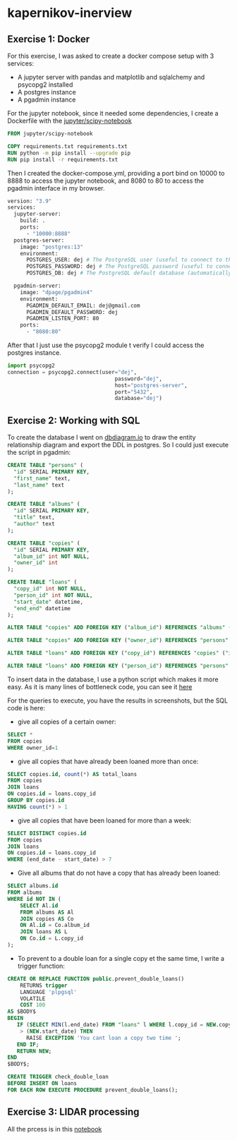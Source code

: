 # kapernikov-inerview
## Exercise 1: Docker


For this exercise, I was asked to create a docker compose setup with 3 services:
- A jupyter server with  pandas and matplotlib and sqlalchemy and psycopg2 installed
- A postgres instance
- A pgadmin instance

For the jupyter notebook, since it needed some dependencies, I create a Dockerfile with the [jupyter/scipy-notebook](https://hub.docker.com/r/jupyter/scipy-notebook/dockerfile) 
```dockerfile
FROM jupyter/scipy-notebook

COPY requirements.txt requirements.txt
RUN python -m pip install --upgrade pip
RUN pip install -r requirements.txt
```

Then I created the docker-compose.yml, providing a port bind on 10000 to 8888 to access the jupyter notebook, and 8080 to 80 to access the pgadmin interface in my browser. 
```dockerfile
version: "3.9"
services:
  jupyter-server:
    build: .
    ports:
      - "10000:8888"
  postgres-server:
    image: "postgres:13"
    environment:
      POSTGRES_USER: dej # The PostgreSQL user (useful to connect to the database)
      POSTGRES_PASSWORD: dej # The PostgreSQL password (useful to connect to the database)
      POSTGRES_DB: dej # The PostgreSQL default database (automatically created at first launch)

  pgadmin-server:
    image: "dpage/pgadmin4"
    environment:
      PGADMIN_DEFAULT_EMAIL: dej@gmail.com
      PGADMIN_DEFAULT_PASSWORD: dej
      PGADMIN_LISTEN_PORT: 80
    ports:
      - "8080:80"

```
After that I just use the psycopg2 module t verify I could access the postgres instance.
```python
import psycopg2
connection = psycopg2.connect(user="dej",
                                  password="dej",
                                  host="postgres-server",
                                  port="5432",
                                  database="dej")
```
## Exercise 2: Working with SQL

To create the database I went on [dbdiagram.io](https://www.dbdiagram.io) to draw the entity relationship diagram and export the DDL in postgres.
So I could just execute the script in pgadmin:
```sql
CREATE TABLE "persons" (
  "id" SERIAL PRIMARY KEY,
  "first_name" text,
  "last_name" text
);

CREATE TABLE "albums" (
  "id" SERIAL PRIMARY KEY,
  "title" text,
  "author" text
);

CREATE TABLE "copies" (
  "id" SERIAL PRIMARY KEY,
  "album_id" int NOT NULL,
  "owner_id" int
);

CREATE TABLE "loans" (
  "copy_id" int NOT NULL,
  "person_id" int NOT NULL,
  "start_date" datetime,
  "end_end" datetime
);

ALTER TABLE "copies" ADD FOREIGN KEY ("album_id") REFERENCES "albums" ("id");

ALTER TABLE "copies" ADD FOREIGN KEY ("owner_id") REFERENCES "persons" ("id");

ALTER TABLE "loans" ADD FOREIGN KEY ("copy_id") REFERENCES "copies" ("id");

ALTER TABLE "loans" ADD FOREIGN KEY ("person_id") REFERENCES "persons" ("id");

```
To insert data in the database, I use a python script which makes it more easy. As it is many lines of bottleneck code, you can see it [here](exos1_2/insertion_in_tables.ipynb)

For the queries to execute, you have the results in screenshots, but the SQL code is here:
- give all copies of a certain owner:
```sql
SELECT *
FROM copies
WHERE owner_id=1
```
- give all copies that have already been loaned more than once:
```sql
SELECT copies.id, count(*) AS total_loans
FROM copies
JOIN loans
ON copies.id = loans.copy_id
GROUP BY copies.id
HAVING count(*) > 1
```
- give all copies that have been loaned for more than a week:
```sql
SELECT DISTINCT copies.id
FROM copies
JOIN loans
ON copies.id = loans.copy_id
WHERE (end_date - start_date) > 7
```
- Give all albums that do not have a copy that has already been loaned:
```sql
SELECT albums.id
FROM albums
WHERE id NOT IN (
	SELECT Al.id
	FROM albums AS Al
	JOIN copies AS Co
	ON Al.id = Co.album_id
	JOIN loans AS L
	ON Co.id = L.copy_id
);
```
- To prevent to a double loan for a single copy et the same time, I write a trigger function:
```sql
CREATE OR REPLACE FUNCTION public.prevent_double_loans()
    RETURNS trigger
    LANGUAGE 'plpgsql'
    VOLATILE
    COST 100
AS $BODY$
BEGIN
   IF (SELECT MIN(l.end_date) FROM "loans" l WHERE l.copy_id = NEW.copy_id)
    > (NEW.start_date) THEN
      RAISE EXCEPTION 'You cant loan a copy two time ';
   END IF;
   RETURN NEW;
END
$BODY$;

CREATE TRIGGER check_double_loan
BEFORE INSERT ON loans
FOR EACH ROW EXECUTE PROCEDURE prevent_double_loans();
```

## Exercise 3: LIDAR processing

All the prcess is in this [notebook](exo3/lidar_processing.ipynb)


